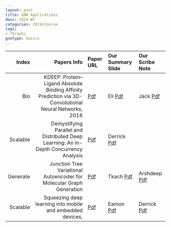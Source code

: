 ```yaml
---
layout: post
title: GNN Applications 
desc: 2019-W7
categories: 2019sCourse
tags:
- 7Graphs
gnnType: basics
---
```


| Index | Papers Info | Paper URL| Our Summary Slide |Our Scribe Note |
| -----: | -------------------------------: | :----- | :----- | :----- | 
|  Bio |  KDEEP: Protein–Ligand Absolute Binding Affinity Prediction via 3D-Convolutional Neural Networks, 2018  |  [Pdf](https://pubs.acs.org/doi/abs/10.1021/acs.jcim.7b00650) | Eli [Pdf]() | Jack [Pdf]() | 
|  Scalable |  Demystifying Parallel and Distributed Deep Learning: An In-Depth Concurrency Analysis | [Pdf](https://arxiv.org/abs/1802.09941) | Derrick [Pdf]() |  | 
| Generate |  Junction Tree Variational Autoencoder for Molecular Graph Generation  | [Pdf](https://arxiv.org/abs/1802.04364) | Tkach [Pdf]() | Arshdeep [Pdf]() | 
| Scalable | Squeezing deep learning into mobile and embedded devices,   | [Pdf](https://ieeexplore.ieee.org/document/7994570) | Eamon [Pdf]() | Derrick [Pdf]() | 
